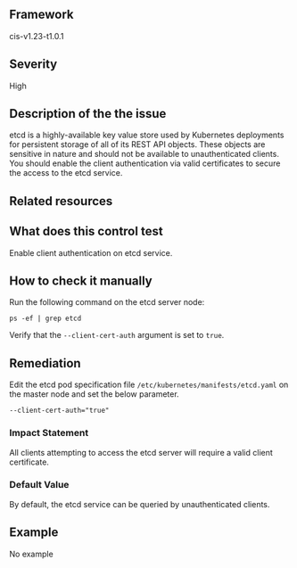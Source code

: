 ## Framework
cis-v1.23-t1.0.1
 
## Severity
High

## Description of the the issue
etcd is a highly-available key value store used by Kubernetes deployments for persistent storage of all of its REST API objects. These objects are sensitive in nature and should not be available to unauthenticated clients. You should enable the client authentication via valid certificates to secure the access to the etcd service.
 
## Related resources

## What does this control test
Enable client authentication on etcd service.
 
## How to check it manually
Run the following command on the etcd server node:

 
```
ps -ef | grep etcd

```
 Verify that the `--client-cert-auth` argument is set to `true`.
## Remediation
Edit the etcd pod specification file `/etc/kubernetes/manifests/etcd.yaml` on the master node and set the below parameter.

 
```
--client-cert-auth="true"

```
 
### Impact Statement
All clients attempting to access the etcd server will require a valid client certificate.
### Default Value
By default, the etcd service can be queried by unauthenticated clients.
## Example
No example
